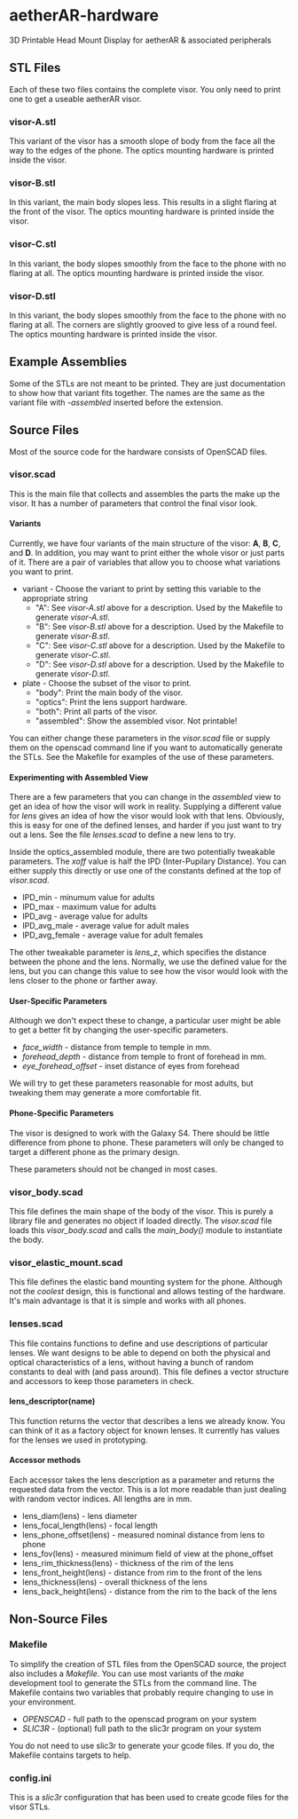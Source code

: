aetherAR-hardware
=================

3D Printable Head Mount Display for aetherAR &amp; associated peripherals

## STL Files

Each of these two files contains the complete visor. You only need to print
one to get a useable aetherAR visor.

### visor-A.stl

This variant of the visor has a smooth slope of body from the face all the way
to the edges of the phone. The optics mounting hardware is printed inside the
visor.

### visor-B.stl

In this variant, the main body slopes less. This results in a slight flaring
at the front of the visor. The optics mounting hardware is printed inside the
visor.

### visor-C.stl

In this variant, the body slopes smoothly from the face to the phone with no
flaring at all. The optics mounting hardware is printed inside the visor.

### visor-D.stl

In this variant, the body slopes smoothly from the face to the phone with no
flaring at all. The corners are slightly grooved to give less of a round feel.
The optics mounting hardware is printed inside the visor.

## Example Assemblies

Some of the STLs are not meant to be printed. They are just documentation to
show how that variant fits together. The names are the same as the variant file
with *-assembled* inserted before the extension.

## Source Files

Most of the source code for the hardware consists of OpenSCAD files.

### visor.scad

This is the main file that collects and assembles the parts the make up the
visor.  It has a number of parameters that control the final visor look.

#### Variants

Currently, we have four variants of the main structure of the visor: **A**,
**B**, **C**, and **D**. In addition, you may want to print either the whole
visor or just parts of it. There are a pair of variables that allow you to
choose what variations you want to print.

   * variant - Choose the variant to print by setting this variable to the
     appropriate string
      - "A": See *visor-A.stl* above for a description. Used by the Makefile to
        generate *visor-A.stl*.
      - "B": See *visor-B.stl* above for a description. Used by the Makefile to
        generate *visor-B.stl*.
      - "C": See *visor-C.stl* above for a description. Used by the Makefile to
        generate *visor-C.stl*.
      - "D": See *visor-D.stl* above for a description. Used by the Makefile to
        generate *visor-D.stl*.
   * plate - Choose the subset of the visor to print.
      - "body": Print the main body of the visor.
      - "optics": Print the lens support hardware.
      - "both": Print all parts of the visor.
      - "assembled": Show the assembled visor. Not printable!

You can either change these parameters in the *visor.scad* file or supply them
on the openscad command line if you want to automatically generate the STLs.
See the Makefile for examples of the use of these parameters.

#### Experimenting with Assembled View

There are a few parameters that you can change in the *assembled* view to get
an idea of how the visor will work in reality. Supplying a different value for
*lens* gives an idea of how the visor would look with that lens. Obviously,
this is easy for one of the defined lenses, and harder if you just want to try
out a lens. See the file *lenses.scad* to define a new lens to try.

Inside the optics\_assembled module, there are two potentially tweakable
parameters. The *xoff* value is half the IPD (Inter-Pupilary Distance). You can
either supply this directly or use one of the constants defined at the top of
*visor.scad*.

   * IPD\_min - minumum value for adults
   * IPD\_max - maximum value for adults
   * IPD\_avg - average value for adults
   * IPD\_avg\_male - average value for adult males
   * IPD\_avg\_female - average value for adult females

The other tweakable parameter is *lens_z*, which specifies the distance between
the phone and the lens. Normally, we use the defined value for the lens, but
you can change this value to see how the visor would look with the lens closer
to the phone or farther away.

#### User-Specific Parameters

Although we don't expect these to change, a particular user might be able to
get a better fit by changing the user-specific parameters.

   * *face_width* - distance from temple to temple in mm.
   * *forehead_depth* - distance from temple to front of forehead in mm.
   * *eye_forehead_offset* - inset distance of eyes from forehead

We will try to get these parameters reasonable for most adults, but tweaking
them may generate a more comfortable fit.

#### Phone-Specific Parameters

The visor is designed to work with the Galaxy S4. There should be little
difference from phone to phone. These parameters will only be changed to target
a different phone as the primary design.

These parameters should not be changed in most cases.

### visor\_body.scad

This file defines the main shape of the body of the visor. This is purely a
library file and generates no object if loaded directly. The *visor.scad* file
loads this *visor_body.scad* and calls the *main_body()* module to instantiate
the body.

### visor\_elastic\_mount.scad

This file defines the elastic band mounting system for the phone. Although not
the *coolest* design, this is functional and allows testing of the hardware.
It's main advantage is that it is simple and works with all phones.

### lenses.scad

This file contains functions to define and use descriptions of particular
lenses. We want designs to be able to depend on both the physical and optical
characteristics of a lens, without having a bunch of random constants to deal
with (and pass around). This file defines a vector structure and accessors to
keep those parameters in check.

#### lens\_descriptor(name)

This function returns the vector that describes a lens we already know. You
can think of it as a factory object for known lenses. It currently has values
for the lenses we used in prototyping.

#### Accessor methods

Each accessor takes the lens description as a parameter and returns the
requested data from the vector. This is a lot more readable than just dealing
with random vector indices. All lengths are in mm.

   * lens\_diam(lens) - lens diameter
   * lens\_focal\_length(lens) - focal length
   * lens\_phone\_offset(lens) - measured nominal distance from lens to phone
   * lens\_fov(lens) - measured minimum field of view at the phone\_offset
   * lens\_rim\_thickness(lens) - thickness of the rim of the lens
   * lens\_front\_height(lens) - distance from rim to the front of the lens
   * lens\_thickness(lens) - overall thickness of the lens
   * lens\_back\_height(lens) - distance from the rim to the back of the lens

## Non-Source Files

### Makefile

To simplify the creation of STL files from the OpenSCAD source, the project
also includes a *Makefile*. You can use most variants of the *make* development
tool to generate the STLs from the command line. The Makefile contains two
variables that probably require changing to use in your environment.

   * *OPENSCAD* - full path to the openscad program on your system
   * *SLIC3R* - (optional) full path to the slic3r program on your system

You do not need to use slic3r to generate your gcode files. If you do, the
Makefile contains targets to help.

### config.ini

This is a *slic3r* configuration that has been used to create gcode files for
the visor STLs.
